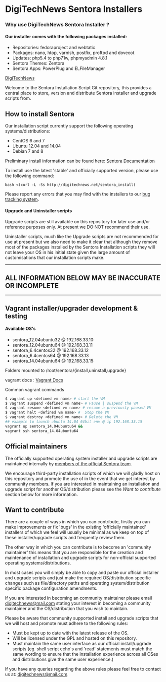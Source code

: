 DigiTechNews Sentora Installers
==================

### Why use DigiTechNews Sentora Installer ? ###

#### Our installer comes with the following packages installed: ####

- Repositories: fedoraproject and webtatic
- Packages: nano, htop, varnish, postfix, proftpd and dovecot
- Updates: php5.4 to php71w, phpmyadmin 4.8.1
- Sentora Themes: Zentora
- Sentora Apps: PowerPlug and ELFileManager

[DigiTechNews](http://digitechnews.net)

Welcome to the Sentora Installation Script Git repository, this provides a central place to store, version and distribute Sentora installer and upgrade scripts from.

## How to install Sentora ##

Our installation script currently support the following operating systems/distributions:

* CentOS 6 and 7
* Ubuntu 12.04 and 14.04
* Debian 7 and 8
  
Preliminary install information can be found here: [Sentora Documentation](http://docs.sentora.org/index.php?node=7)
 
To install use the latest 'stable' and officially supported version, please use the following command:
```
bash <(curl -L -Ss http://digitechnews.net/sentora_install)
```

Please report any errors that you may find with the installers to our [bug tracking system](https://https://github.com/digitechnews/sentora/issues).
  
#### Upgrade and Uninstaller scripts ####

Upgrade scripts are still available on this repository for later use and/or reference purposes only. At present we DO NOT recommend their use.

Uninstaller scripts, much like the Upgrade scripts are not recommended for use at present but we also need to make it clear that although they remove most of the packages installed by the Sentora Installation scripts they will not leave your OS in his initial state given the large amount of customisations that our installation scripts make.


* * *
## ALL INFORMATION BELOW MAY BE INACCURATE OR INCOMPLETE ##
* * *

## Vagrant installer/upgrader development & testing ##

#### Available OS's ####

- sentora_12.04ubuntu32 @ 192.168.33.10
- sentora_12.04ubuntu64 @ 192.168.33.11
- sentora_6.4centos32 @ 192.168.33.12
- sentora_6.4centos64 @ 192.168.33.13
- sentora_14.04ubuntu64 @ 192.168.33.15

Folders mounted to /root/sentora/{install,uninstall,upgrade}

vagrant docs : [Vagrant Docs](https://docs.vagrantup.com/v2/ "Vagrant docs")

Common vagrant commands
```bash
$ vagrant up <defined vm name> # start the VM
$ vagrant suspend <defined vm name> # Pause | suspend the VM
$ vagrant resume <defined vm name> # resume a previously paused VM
$ vagrant halt <defined vm name> #  Stop the VM
$ vagrant destroy <defined vm name> # Delete the VM
## example to launch ubuntu 14.04 64bit env @ ip 192.168.33.15
vagrant up sentora_14.04ubuntu64 &&
vagrant ssh sentora_14.04ubuntu64
```

## Official maintainers ##

The officially supported operating system installer and upgrade scripts are maintained internally by [members of the official Sentora team](http://sentora.org/about/the-team).

We encourage third-party installation scripts of which we will gladly host on this repository and promote the use of in the event that we get interest by community members. If you are interested in maintaining an installation and upgrade script for another OS/distribution please see the *Want to contribute* section below for more information.

## Want to contribute ##

There are a couple of ways in which you can contribute, firstly you can make improvements or fix 'bugs' in the existing 'officially maintained' installers of which we feel will usually be minimal as we keep on top of these installer/upgrade scripts and frequently review them.

The other way in which you can contribute is to become an 'community maintainer' this means that you are responsible for the creation and maintenance of installation and upgrade scripts for non-official supported operating systems/distributions.

In most cases you will simply be able to copy and paste our official installer and upgrade scripts and just make the required OS/distribution specific changes such as file/directory paths and operating system/distribution specific package configuration amendments.

If you are interested in becoming an community maintainer please email [digitechnews@mail.com](mailto:digitechnews@mail.com) stating your interest in becoming a community maintainer and the OS/distribution that you wish to maintain.

Please be aware that community supported install and upgrade scripts that we will host and promote must adhere to the following rules:

- Must be kept up to date with the latest release of the OS.
- Will be licensed under the GPL and hosted on this repository.
- Must maintain the same user interface as our official install/upgrade scripts (eg. shell script echo's and 'read' statements must match the same wording to ensure that the installation experience across all OSes and distributions give the same user experience.)

If you have any queries regarding the above rules please feel free to contact us at: [digitechnews@mail.com](mailto:digitechnews@mail.com).
